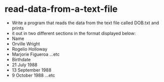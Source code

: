 # read-data-from-a-text-file

- Write a program that reads the data from the text file called DOB.txt and prints
- it out in two different sections in the format displayed below:
- Name
- Orville Wright
- Rogelio Holloway
- Marjorie Figueroa
…etc
- Birthdate
- 21 July 1988
- 13 September 1988
- 9 October 1988
…etc
